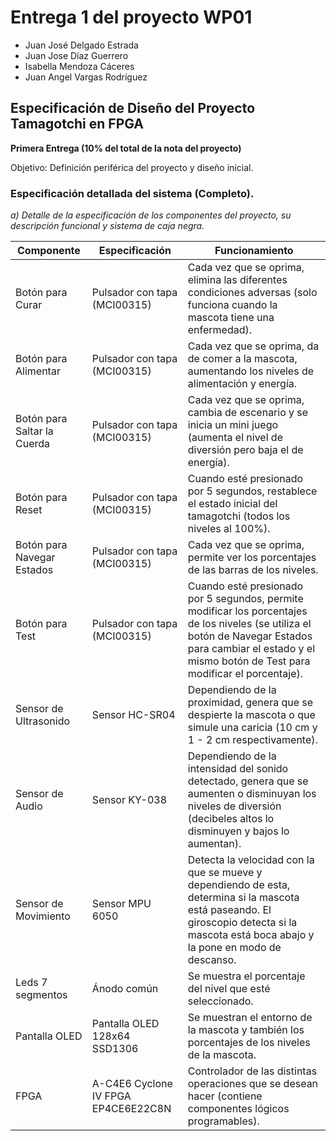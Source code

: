 # Entrega 1 del proyecto WP01

* Juan José Delgado Estrada		
* Juan Jose Díaz Guerrero		
* Isabella Mendoza Cáceres
* Juan Angel Vargas Rodríguez

## Especificación de Diseño del Proyecto Tamagotchi en FPGA

**Primera Entrega (10% del total de la nota del proyecto)**

Objetivo: Definición periférica del proyecto y diseño inicial.

### Especificación detallada del sistema (Completo).
*a) Detalle de la especificación de los componentes del proyecto, su descripción funcional y sistema de caja negra.*

| Componente  | Especificación | Funcionamiento|
| ------------- | ------------- | ------------- |
| Botón para Curar  | Pulsador con tapa (MCI00315)  | Cada vez que se oprima, elimina las diferentes condiciones adversas (solo funciona cuando la mascota tiene una enfermedad). |
| Botón para Alimentar | Pulsador con tapa (MCI00315)  | Cada vez que se oprima, da de comer a la mascota, aumentando los niveles de alimentación y energía. |
| Botón para Saltar la Cuerda | Pulsador con tapa (MCI00315)  | Cada vez que se oprima, cambia de escenario y se inicia un mini juego (aumenta el nivel de diversión pero baja el de energía). |
| Botón para Reset | Pulsador con tapa (MCI00315)  | Cuando esté presionado por 5 segundos, restablece el estado inicial del tamagotchi (todos los niveles al 100%).|
| Botón para Navegar Estados| Pulsador con tapa (MCI00315)  | Cada vez que se oprima, permite ver los porcentajes de las barras de los niveles.|
| Botón para Test| Pulsador con tapa (MCI00315)  | Cuando esté presionado por 5 segundos, permite modificar los porcentajes de los niveles (se utiliza el botón de Navegar Estados para cambiar el estado y el mismo botón de Test para modificar el porcentaje).|
| Sensor de Ultrasonido | Sensor HC-SR04 | Dependiendo de la proximidad, genera que se despierte la mascota o que simule una caricia (10 cm y 1 - 2 cm respectivamente).|
| Sensor de Audio | Sensor KY-038 | Dependiendo de la intensidad del sonido detectado, genera que se aumenten o disminuyan los niveles de diversión (decibeles altos lo disminuyen y bajos lo aumentan).|
| Sensor de Movimiento | Sensor MPU 6050 | Detecta la velocidad con la que se mueve y dependiendo de esta, determina si la mascota está paseando. El giroscopio detecta si la mascota está boca abajo y la pone en modo de descanso.|
| Leds 7 segmentos | Ánodo común | Se muestra el porcentaje del nivel que esté seleccionado.|
| Pantalla OLED | Pantalla OLED 128x64 SSD1306 | Se muestran el entorno de la mascota y también los porcentajes de los niveles de la mascota.|
| FPGA | A-C4E6 Cyclone IV FPGA EP4CE6E22C8N | Controlador de las distintas operaciones que se desean hacer (contiene componentes lógicos programables).|